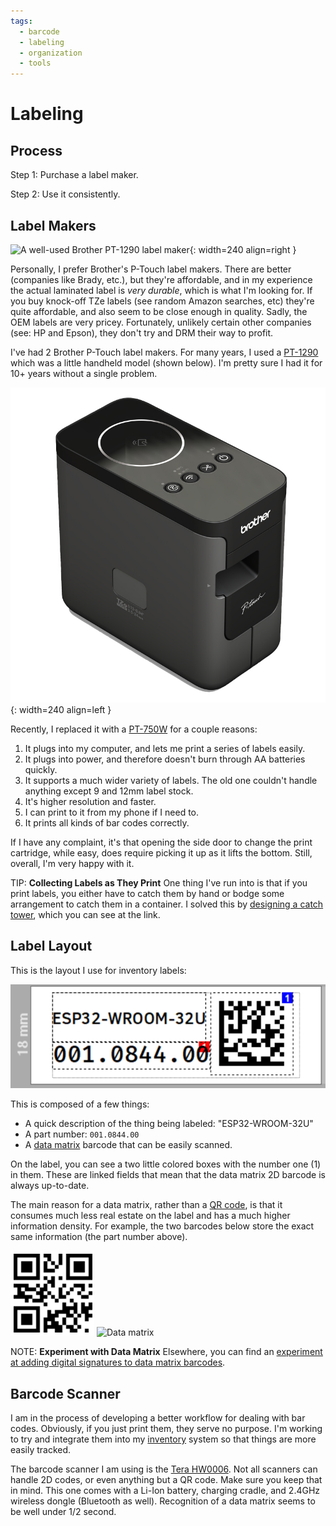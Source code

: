 ```yaml
---
tags:
  - barcode
  - labeling
  - organization
  - tools
---
```

# Labeling

## Process

Step 1: Purchase a label maker.

Step 2: Use it consistently.

## Label Makers

![A well-used Brother PT-1290 label
maker](../img/brother-pt-1290.jpg){: width=240 align=right }

Personally, I prefer Brother's P-Touch label makers. There are better (companies like
Brady, etc.), but they're affordable, and in my experience the actual laminated
label is _very durable_, which is what I'm looking for. If you buy knock-off TZe
labels (see random Amazon searches, etc) they're quite affordable, and also seem
to be close enough in quality. Sadly, the OEM labels are very pricey.
Fortunately, unlikely certain other companies (see: HP and Epson), they don't
try and DRM their way to profit.

I've had 2 Brother P-Touch label makers. For many years, I used a
[PT-1290](https://www.brother-usa.com/products/pt1290) which was a
little handheld model (shown below). I'm pretty sure I had it for 10+
years without a single problem.

![Brother PT-750W label printer](img/brother-pt-750w.jpg){: width=240 align=left }

Recently, I replaced it with a
[PT-750W](https://www.brother-usa.com/products/PTP750W) for a couple reasons:

1. It plugs into my computer, and lets me print a series of labels easily.
2. It plugs into power, and therefore doesn't burn through AA batteries quickly.
3. It supports a much wider variety of labels. The old one couldn't handle
   anything except 9 and 12mm label stock.
4. It's higher resolution and faster.
5. I can print to it from my phone if I need to.
6. It prints all kinds of bar codes correctly.

If I have any complaint, it's that opening the side door to change the print
cartridge, while easy, does require picking it up as it lifts the bottom. Still,
overall, I'm very happy with it.

TIP: **Collecting Labels as They Print** One thing I've run into is that
if you print labels, you either have to catch them by hand or bodge some
arrangement to catch them in a container. I solved this by [designing a
catch
tower](https://www.printables.com/model/512678-label-catcher-for-brother-pt-750w),
which you can see at the link.

## Label Layout

This is the layout I use for inventory labels:

![Inventory label for ESP32-WROOM-32U](../img/sample-inventory-label.png)

This is composed of a few things:

* A quick description of the thing being labeled: "ESP32-WROOM-32U"
* A part number: `001.0844.00`
* A [data matrix](https://en.wikipedia.org/wiki/Data_Matrix) barcode that can be
  easily scanned.

On the label, you can see a two little colored boxes with the number one (1) in
them. These are linked fields that mean that the data matrix 2D barcode is
always up-to-date.

The main reason for a data matrix, rather than a [QR
code](https://en.wikipedia.org/wiki/QR_code), is that it consumes much less real
estate on the label and has a much higher information density. For example, the
two barcodes below store the exact same information (the part number above).

![QR code](../img/sample-qr-code.png) ![Data
matrix](../img/sample-data-matrix.png)

NOTE: **Experiment with Data Matrix** Elsewhere, you can find an
[experiment at adding digital signatures to data matrix
barcodes](../projects/Signed-GS1-data-matrix/). 

## Barcode Scanner

<!-- TODO: Add picture of scanner. -->
I am in the process of developing a better workflow for dealing with bar codes.
Obviously, if you just print them, they serve no purpose. I'm working to try and
integrate them into my [inventory](inventory.md) system so that things are more
easily tracked.

The barcode scanner I am using is the [Tera
HW0006](https://tera-digital.com/products/2d-barcode-scanner-hw0006). Not all
scanners can handle 2D codes, or even anything but a QR code. Make sure you keep
that in mind. This one comes with a Li-Ion battery, charging cradle, and 2.4GHz
wireless dongle (Bluetooth as well). Recognition of a data matrix seems to be
well under 1/2 second.